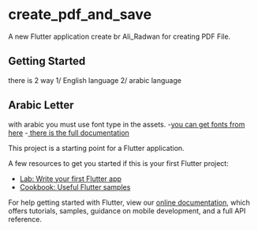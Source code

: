# create_pdf_and_save

A new Flutter application create br  Ali_Radwan for creating PDF File.

## Getting Started

there is 2 way 
1/ English language
2/ arabic language

## Arabic Letter 
 with arabic you must use font type in the assets.
 -[you can get fonts from here](https://arbfonts.com/hacen-tunisia-font-download.html)
 -[ there is the full documentation](https://medium.com/@aboayman27x1/flutter-pdf-creation-with-arabic-context-fff4b89f5d4d)


This project is a starting point for a Flutter application.

A few resources to get you started if this is your first Flutter project: 

- [Lab: Write your first Flutter app](https://flutter.dev/docs/get-started/codelab)
- [Cookbook: Useful Flutter samples](https://flutter.dev/docs/cookbook)

For help getting started with Flutter, view our
[online documentation](https://flutter.dev/docs), which offers tutorials,
samples, guidance on mobile development, and a full API reference.
